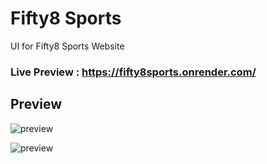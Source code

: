# Fifty8 Sports
UI for Fifty8 Sports Website

### Live Preview : https://fifty8sports.onrender.com/

## Preview

![preview](https://github.com/projectfinalaudio/fifty8sports/blob/master/previews/home.png)

![preview](https://github.com/projectfinalaudio/fifty8sports/blob/master/previews/about.png)
